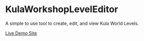 # KulaWorkshopLevelEditor
A simple to use tool to create, edit, and view Kula World Levels.

[Live Demo Site](https://www.kulaworkshop.net/tools/leveleditor/)
